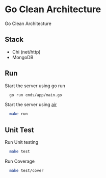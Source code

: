 
# Go Clean Architecture
Go Clean Architecture
## Stack
- Chi (net/http)
- MongoDB
## Run
Start the server using go run
```bash
  go run cmds/app/main.go
```
Start the server using [air](https://github.com/cosmtrek/air)
```bash
  make run
```
## Unit Test
Run Unit testing
```bash
  make test
```
Run Coverage
```bash
  make test/cover
```